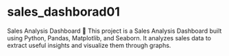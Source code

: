 # sales_dashborad01
Sales Analysis Dashboard 🛒 This project is a Sales Analysis Dashboard built using Python, Pandas, Matplotlib, and Seaborn. It analyzes sales data to extract useful insights and visualize them through graphs.
